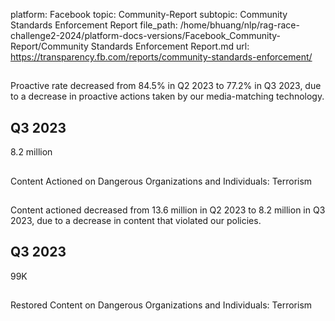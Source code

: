 platform: Facebook
topic: Community-Report
subtopic: Community Standards Enforcement Report
file_path: /home/bhuang/nlp/rag-race-challenge2-2024/platform-docs-versions/Facebook_Community-Report/Community Standards Enforcement Report.md
url: https://transparency.fb.com/reports/community-standards-enforcement/

## 

Proactive rate decreased from 84.5% in Q2 2023 to 77.2% in Q3 2023, due to a decrease in proactive actions taken by our media-matching technology.

[](https://transparency.fb.com/reports/community-standards-enforcement/dangerous-organizations/instagram/#proactive-rate)

## Q3 2023

8.2 million

## 

Content Actioned on Dangerous Organizations and Individuals: Terrorism

## 

Content actioned decreased from 13.6 million in Q2 2023 to 8.2 million in Q3 2023, due to a decrease in content that violated our policies.

[](https://transparency.fb.com/reports/community-standards-enforcement/dangerous-organizations/facebook/#content-actioned)

## Q3 2023

99K

## 

Restored Content on Dangerous Organizations and Individuals: Terrorism